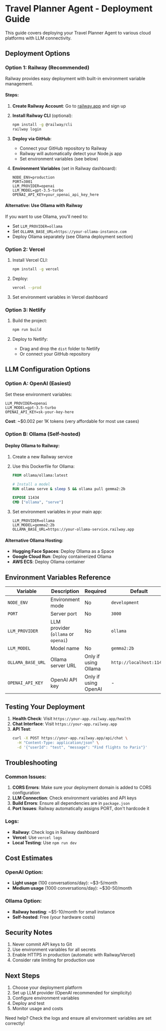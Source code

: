 # Travel Planner Agent - Deployment Guide

This guide covers deploying your Travel Planner Agent to various cloud platforms with LLM connectivity.

## Deployment Options

### Option 1: Railway (Recommended)

Railway provides easy deployment with built-in environment variable management.

#### Steps:

1. **Create Railway Account**: Go to [railway.app](https://railway.app) and sign up

2. **Install Railway CLI** (optional):
   ```bash
   npm install -g @railway/cli
   railway login
   ```

3. **Deploy via GitHub**:
   - Connect your GitHub repository to Railway
   - Railway will automatically detect your Node.js app
   - Set environment variables (see below)

4. **Environment Variables** (set in Railway dashboard):
   ```
   NODE_ENV=production
   PORT=3001
   LLM_PROVIDER=openai
   LLM_MODEL=gpt-3.5-turbo
   OPENAI_API_KEY=your_openai_api_key_here
   ```

#### Alternative: Use Ollama with Railway
If you want to use Ollama, you'll need to:
- Set `LLM_PROVIDER=ollama`
- Set `OLLAMA_BASE_URL=https://your-ollama-instance.com`
- Deploy Ollama separately (see Ollama deployment section)

### Option 2: Vercel

1. Install Vercel CLI:
   ```bash
   npm install -g vercel
   ```

2. Deploy:
   ```bash
   vercel --prod
   ```

3. Set environment variables in Vercel dashboard

### Option 3: Netlify

1. Build the project:
   ```bash
   npm run build
   ```

2. Deploy to Netlify:
   - Drag and drop the `dist` folder to Netlify
   - Or connect your GitHub repository

## LLM Configuration Options

### Option A: OpenAI (Easiest)

Set these environment variables:
```
LLM_PROVIDER=openai
LLM_MODEL=gpt-3.5-turbo
OPENAI_API_KEY=sk-your-key-here
```

**Cost**: ~$0.002 per 1K tokens (very affordable for most use cases)

### Option B: Ollama (Self-hosted)

#### Deploy Ollama to Railway:

1. Create a new Railway service
2. Use this Dockerfile for Ollama:
   ```dockerfile
   FROM ollama/ollama:latest
   
   # Install a model
   RUN ollama serve & sleep 5 && ollama pull gemma2:2b
   
   EXPOSE 11434
   CMD ["ollama", "serve"]
   ```

3. Set environment variables in your main app:
   ```
   LLM_PROVIDER=ollama
   LLM_MODEL=gemma2:2b
   OLLAMA_BASE_URL=https://your-ollama-service.railway.app
   ```

#### Alternative Ollama Hosting:
- **Hugging Face Spaces**: Deploy Ollama as a Space
- **Google Cloud Run**: Deploy containerized Ollama
- **AWS ECS**: Deploy Ollama container

## Environment Variables Reference

| Variable | Description | Required | Default |
|----------|-------------|----------|---------|
| `NODE_ENV` | Environment mode | No | `development` |
| `PORT` | Server port | No | `3000` |
| `LLM_PROVIDER` | LLM provider (`ollama` or `openai`) | No | `ollama` |
| `LLM_MODEL` | Model name | No | `gemma2:2b` |
| `OLLAMA_BASE_URL` | Ollama server URL | Only if using Ollama | `http://localhost:11434` |
| `OPENAI_API_KEY` | OpenAI API key | Only if using OpenAI | - |

## Testing Your Deployment

1. **Health Check**: Visit `https://your-app.railway.app/health`
2. **Chat Interface**: Visit `https://your-app.railway.app`
3. **API Test**: 
   ```bash
   curl -X POST https://your-app.railway.app/api/chat \
     -H "Content-Type: application/json" \
     -d '{"userId": "test", "message": "Find flights to Paris"}'
   ```

## Troubleshooting

### Common Issues:

1. **CORS Errors**: Make sure your deployment domain is added to CORS configuration
2. **LLM Connection**: Check environment variables and API keys
3. **Build Errors**: Ensure all dependencies are in `package.json`
4. **Port Issues**: Railway automatically assigns PORT, don't hardcode it

### Logs:
- **Railway**: Check logs in Railway dashboard
- **Vercel**: Use `vercel logs`
- **Local Testing**: Use `npm run dev`

## Cost Estimates

### OpenAI Option:
- **Light usage** (100 conversations/day): ~$3-5/month
- **Medium usage** (1000 conversations/day): ~$30-50/month

### Ollama Option:
- **Railway hosting**: ~$5-10/month for small instance
- **Self-hosted**: Free (your hardware costs)

## Security Notes

1. Never commit API keys to Git
2. Use environment variables for all secrets
3. Enable HTTPS in production (automatic with Railway/Vercel)
4. Consider rate limiting for production use

## Next Steps

1. Choose your deployment platform
2. Set up LLM provider (OpenAI recommended for simplicity)
3. Configure environment variables
4. Deploy and test
5. Monitor usage and costs

Need help? Check the logs and ensure all environment variables are set correctly!
